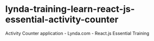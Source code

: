 # lynda-training-learn-react-js-essential-activity-counter
Activity Counter application - Lynda.com - React.js Essential Training
